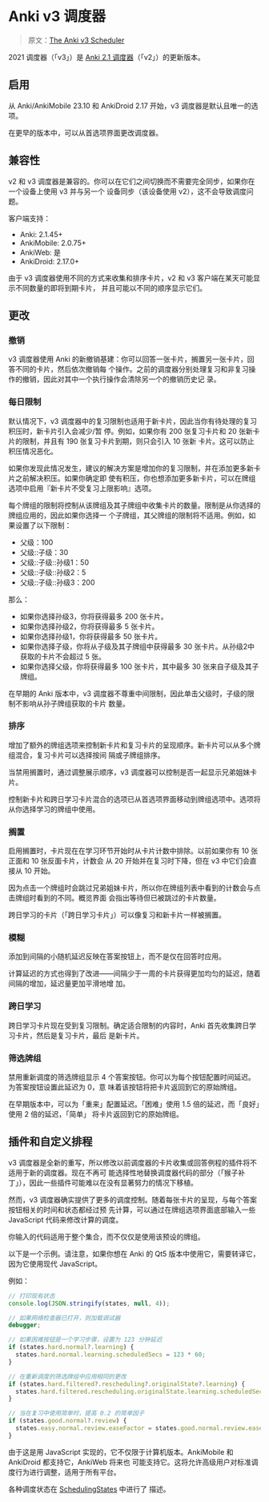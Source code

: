 # Anki v3 调度器

> 原文：[The Anki v3 Scheduler](https://faqs.ankiweb.net/the-2021-scheduler.html)

2021 调度器（「v3」）是 [Anki 2.1 调度器](./the-anki-2.1-scheduler.md)（「v2」）的更新版本。

## 启用

从 Anki/AnkiMobile 23.10 和 AnkiDroid 2.17 开始，v3 调度器是默认且唯一的选项。

在更早的版本中，可以从首选项界面更改调度器。

## 兼容性

v2 和 v3 调度器是兼容的。你可以在它们之间切换而不需要完全同步，如果你在一个设备上使用 v3 并与另一个
设备同步（该设备使用 v2），这不会导致调度问题。

客户端支持：

- Anki: 2.1.45+
- AnkiMobile: 2.0.75+
- AnkiWeb: 是
- AnkiDroid: 2.17.0+

由于 v3 调度器使用不同的方式来收集和排序卡片，v2 和 v3 客户端在某天可能显示不同数量的即将到期卡片，
并且可能以不同的顺序显示它们。

## 更改

### 撤销

v3 调度器使用 Anki 的新撤销基建：你可以回答一张卡片，搁置另一张卡片，回答不同的卡片，然后依次撤销每
个操作。之前的调度器分别处理复习和非复习操作的撤销，因此对其中一个执行操作会清除另一个的撤销历史记
录。

### 每日限制

默认情况下，v3 调度器中的复习限制也适用于新卡片，因此当你有待处理的复习积压时，新卡片引入会减少/暂
停。例如，如果你有 200 张复习卡片和 20 张新卡片的限制，并且有 190 张复习卡片到期，则只会引入 10 张新
卡片。这可以防止积压情况恶化。

如果你发现此情况发生，建议的解决方案是增加你的复习限制，并在添加更多新卡片之前解决积压。如果你确定即
使有积压，你也想添加更多新卡片，可以在牌组选项中启用『新卡片不受复习上限影响』选项。

每个牌组的限制将控制从该牌组及其子牌组中收集卡片的数量。限制是从你选择的牌组应用的，因此如果你选择一
个子牌组，其父牌组的限制将不适用。例如，如果设置了以下限制：

- 父级：100
- 父级::子级：30
- 父级::子级::孙级1：50
- 父级::子级::孙级2：5
- 父级::子级::孙级3：200

那么：

- 如果你选择孙级3，你将获得最多 200 张卡片。
- 如果你选择孙级2，你将获得最多 5 张卡片。
- 如果你选择孙级1，你将获得最多 50 张卡片。
- 如果你选择子级，你将从子级及其子牌组中获得最多 30 张卡片。从孙级2中获取的卡片不会超过 5 张。
- 如果你选择父级，你将获得最多 100 张卡片，其中最多 30 张来自子级及其子牌组。

在早期的 Anki 版本中，v3 调度器不尊重中间限制，因此单击父级时，子级的限制不影响从孙子牌组获取的卡片
数量。

### 排序

增加了额外的牌组选项来控制新卡片和复习卡片的呈现顺序。新卡片可以从多个牌组混合，复习卡片可以选择按间
隔或子牌组排序。

当禁用搁置时，通过调整展示顺序，v3 调度器可以控制是否一起显示兄弟姐妹卡片。

控制新卡片和跨日学习卡片混合的选项已从首选项界面移动到牌组选项中。选项将从你选择学习的牌组中使用。

### 搁置

启用搁置时，卡片现在在学习环节开始时从卡片计数中排除。以前如果你有 10 张正面和 10 张反面卡片，计数会
从 20 开始并在复习时下降，但在 v3 中它们会直接从 10 开始。

因为点击一个牌组时会跳过兄弟姐妹卡片，所以你在牌组列表中看到的计数会与点击牌组时看到的不同。概览界面
会指出等待但已被跳过的卡片数量。

跨日学习的卡片（「跨日学习卡片」）可以像复习和新卡片一样被搁置。

### 模糊

添加到间隔的小随机延迟反映在答案按钮上，而不是仅在回答时应用。

计算延迟的方式也得到了改进——间隔少于一周的卡片获得更加均匀的延迟，随着间隔的增加，延迟量更加平滑地增
加。

### 跨日学习

跨日学习卡片现在受到复习限制。确定适合限制的内容时，Anki 首先收集跨日学习卡片，然后是复习卡片，最后
是新卡片。

### 筛选牌组

禁用重新调度的筛选牌组显示 4 个答案按钮。你可以为每个按钮配置时间延迟。为答案按钮设置此延迟为 0，意
味着该按钮将把卡片返回到它的原始牌组。

在早期版本中，可以为「重来」配置延迟。「困难」使用 1.5 倍的延迟，而「良好」使用 2 倍的延迟，「简单」
将卡片返回到它的原始牌组。

## 插件和自定义排程

v3 调度器是全新的重写，所以修改以前调度器的卡片收集或回答例程的插件将不适用于新的调度器。现在不再可
能选择性地替换调度器代码的部分（「猴子补丁」），因此一些插件可能难以在没有显著努力的情况下移植。

然而，v3 调度器确实提供了更多的调度控制。随着每张卡片的呈现，与每个答案按钮相关的时间和状态都经过预
先计算，可以通过在牌组选项界面底部输入一些 JavaScript 代码来修改计算的调度。

你输入的代码适用于整个集合，而不仅仅是使用该预设的牌组。

以下是一个示例。请注意，如果你想在 Anki 的 Qt5 版本中使用它，需要转译它，因为它使用现代 JavaScript。

例如：

```javascript
// 打印现有状态
console.log(JSON.stringify(states, null, 4));

// 如果网络检查器已打开，则加载调试器
debugger;

// 如果困难按钮是一个学习步骤，设置为 123 分钟延迟
if (states.hard.normal?.learning) {
  states.hard.normal.learning.scheduledSecs = 123 * 60;
}

// 在重新调度的筛选牌组中应用相同的更改
if (states.hard.filtered?.rescheduling?.originalState?.learning) {
  states.hard.filtered.rescheduling.originalState.learning.scheduledSecs = 123 * 60;
}

// 当在复习中使用简单时，提高 0.2 的简单因子
if (states.good.normal?.review) {
  states.easy.normal.review.easeFactor = states.good.normal.review.easeFactor + 0.2;
}
```

由于这是用 JavaScript 实现的，它不仅限于计算机版本。AnkiMobile 和 AnkiDroid 都支持它，AnkiWeb 将来也
可能支持它。这将允许高级用户对标准调度行为进行调整，适用于所有平台。

各种调度状态在
[SchedulingStates](https://github.com/ankitects/anki/blob/main/proto/anki/scheduler.proto) 中进行了
描述。
